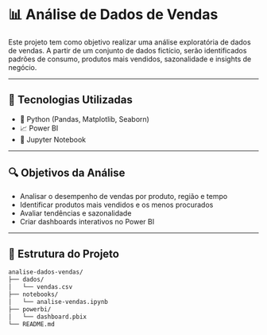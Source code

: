 # 📊 Análise de Dados de Vendas
   Este projeto tem como objetivo realizar uma análise exploratória de dados de vendas. A partir de um conjunto de dados fictício, serão identificados padrões de consumo, produtos mais vendidos, sazonalidade e insights de negócio.

---

## 🧰 Tecnologias Utilizadas

- 🐍 Python (Pandas, Matplotlib, Seaborn)
- 📈 Power BI
- 📓 Jupyter Notebook
---

## 🔍 Objetivos da Análise

- Analisar o desempenho de vendas por produto, região e tempo
- Identificar produtos mais vendidos e os menos procurados
- Avaliar tendências e sazonalidade
- Criar dashboards interativos no Power BI

---

## 📂 Estrutura do Projeto
```markdown
analise-dados-vendas/
├── dados/
│   └── vendas.csv
├── notebooks/
│   └── analise-vendas.ipynb
├── powerbi/
│   └── dashboard.pbix
└── README.md

